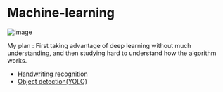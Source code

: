 # Machine-learning
![image](https://user-images.githubusercontent.com/67142421/160418123-cd1419ba-f716-4a61-aa33-3effacee314e.png)

My plan : First taking advantage of deep learning without much understanding, and then studying hard to understand how the algorithm works.

* [Handwriting recognition](https://github.com/vacu9708/Machine-learning/tree/main/Handwriting%20recognition)
* [Object detection(YOLO)](https://github.com/vacu9708/Machine-learning/tree/main/Object%20detection)
